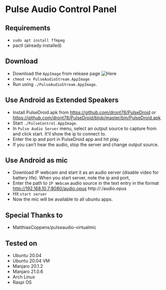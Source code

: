 # Pulse Audio Control Panel

## Requirements
* `sudo apt install ffmpeg`
* pactl (already installed)


## Download 
* Download the `AppImage` from release page
 ![Here](https://github.com/noob-max-ai/pulse-audio-stream/releases/tag/0.6)
* `chmod +x PulseAudioStream.AppImage`
* Run using `./PulseAudioStream.AppImage`.


## Use Android as Extended Speakers
* Install PulseDroid.apk from https://github.com/dront78/PulseDroid
  or 
  https://github.com/dront78/PulseDroid/blob/master/bin/PulseDroid.apk
* Start `./PulseControl.AppImage`. 
* In `Pulse Audio Server` menu, select an output source to capture from and
  click start. It'll show the ip to connect to.
* Enter the ip and port in PulseDroid app and hit play.
* If you can't hear the audio, stop the server and change output source.


## Use Android as mic

* Download IP webcam and start it as an audio server (disable video for battery life).
  When you start server, note the ip and port,
* Enter the path to `IP Webcam` audio source in the text entry in the format
  http://192.168.10.7:8080/audio.opus
  http://<ip address>:<port>/audio.opus
* Hit `start server` 
* Now the mic will be available to all ubuntu apps.
 
## Special Thanks to
* MatthiasCoppens/pulseaudio-virtualmic 

## Tested on 
* Ubuntu 20.04
* Ubuntu 20.04 VM
* Manjaro 20.1.2
* Manjaro 21.0.6
* Arch Linux
* Raspi OS


